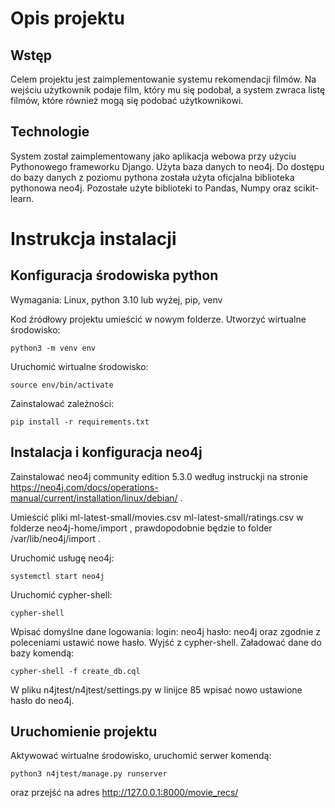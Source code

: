 # Opis projektu

## Wstęp

Celem projektu jest zaimplementowanie systemu rekomendacji filmów.  Na wejściu użytkownik podaje film, który mu się podobał, a system zwraca listę filmów, które również mogą się podobać użytkownikowi.

## Technologie

System został zaimplementowany jako aplikacja webowa przy użyciu Pythonowego frameworku Django. Użyta baza danych to neo4j. Do dostępu do bazy danych z poziomu pythona została użyta oficjalna biblioteka pythonowa neo4j. Pozostałe użyte biblioteki to Pandas, Numpy oraz scikit-learn.

# Instrukcja instalacji

## Konfiguracja środowiska python

Wymagania: Linux, python 3.10 lub wyżej, pip, venv

Kod źródłowy projektu umieścić w nowym folderze. Utworzyć wirtualne środowisko:

    python3 -m venv env

Uruchomić wirtualne środowisko:

    source env/bin/activate

Zainstalować zależności:

    pip install -r requirements.txt



## Instalacja i konfiguracja neo4j

Zainstalować neo4j community edition 5.3.0 według instruckji na stronie https://neo4j.com/docs/operations-manual/current/installation/linux/debian/ .

Umieścić pliki ml-latest-small/movies.csv ml-latest-small/ratings.csv w folderze neo4j-home/import , prawdopodobnie będzie to folder /var/lib/neo4j/import .

Uruchomić usługę neo4j:

    systemctl start neo4j

Uruchomić cypher-shell:

    cypher-shell

Wpisać domyślne dane logowania:
login: neo4j
hasło: neo4j
oraz zgodnie z poleceniami ustawić nowe hasło. Wyjść z cypher-shell.
Załadować dane do bazy komendą:

    cypher-shell -f create_db.cql

W pliku n4jtest/n4jtest/settings.py w linijce 85 wpisać nowo ustawione hasło do neo4j.

## Uruchomienie projektu

Aktywować wirtualne środowisko, uruchomić serwer komendą:

    python3 n4jtest/manage.py runserver

oraz przejść na adres http://127.0.0.1:8000/movie_recs/
